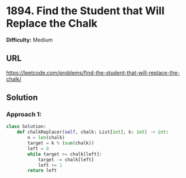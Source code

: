 # 1894. Find the Student that Will Replace the Chalk
**Difficulty:** Medium

## URL

https://leetcode.com/problems/find-the-student-that-will-replace-the-chalk/

## Solution

### Approach 1:

```python
class Solution:
    def chalkReplacer(self, chalk: List[int], k: int) -> int:
        n = len(chalk)
        target = k % (sum(chalk))
        left = 0
        while target >= chalk[left]:
            target -= chalk[left]
            left += 1
        return left
```

